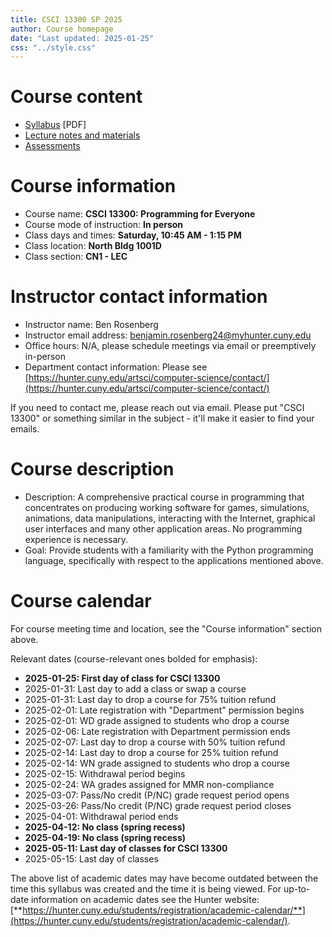 ```yaml
---
title: CSCI 13300 SP 2025
author: Course homepage
date: "Last updated: 2025-01-25"
css: "../style.css"
---
```


# Course content

- [Syllabus](syllabus.pdf) [PDF]
- [Lecture notes and materials](csci13300_lectures.html)
- [Assessments](csci13300_assessments.html)

# Course information

-   Course name: **CSCI 13300: Programming for Everyone**
-   Course mode of instruction: **In person**
-   Class days and times: **Saturday, 10:45 AM - 1:15 PM**
-   Class location: **North Bldg 1001D**
-   Class section: **CN1 - LEC**

# Instructor contact information

-   Instructor name: Ben Rosenberg
-   Instructor email address: benjamin.rosenberg24@myhunter.cuny.edu
-   Office hours: N/A, please schedule meetings via email or preemptively in-person
-   Department contact information: Please see [https://hunter.cuny.edu/artsci/computer-science/contact/](https://hunter.cuny.edu/artsci/computer-science/contact/)

If you need to contact me, please reach out via email. Please put "CSCI 13300" or something similar in the subject - it'll make it easier to find your emails.

# Course description

-   Description: A comprehensive practical course in programming that concentrates on producing working software for games, simulations, animations, data manipulations, interacting with the Internet, graphical user interfaces and many other application areas. No programming experience is necessary.
-   Goal: Provide students with a familiarity with the Python programming language, specifically with respect to the applications mentioned above.

# Course calendar

For course meeting time and location, see the "Course information" section above.

Relevant dates (course-relevant ones bolded for emphasis):

-   **2025-01-25: First day of class for CSCI 13300**
-   2025-01-31: Last day to add a class or swap a course
-   2025-01-31: Last day to drop a course for 75% tuition refund
-   2025-02-01: Late registration with "Department" permission begins
-   2025-02-01: WD grade assigned to students who drop a course
-   2025-02-06: Late registration with Department permission ends
-   2025-02-07: Last day to drop a course with 50% tuition refund
-   2025-02-14: Last day to drop a course for 25% tuition refund
-   2025-02-14: WN grade assigned to students who drop a course
-   2025-02-15: Withdrawal period begins
-   2025-02-24: WA grades assigned for MMR non-compliance
-   2025-03-07: Pass/No credit (P/NC) grade request period opens
-   2025-03-26: Pass/No credit (P/NC) grade request period closes
-   2025-04-01: Withdrawal period ends
-   **2025-04-12: No class (spring recess)**
-   **2025-04-19: No class (spring recess)**
-   **2025-05-11: Last day of classes for CSCI 13300**
-   2025-05-15: Last day of classes

The above list of academic dates may have become outdated between the time this syllabus was created and the time it is being viewed. For up-to-date information on academic dates see the Hunter website: [**https://hunter.cuny.edu/students/registration/academic-calendar/**](https://hunter.cuny.edu/students/registration/academic-calendar/).